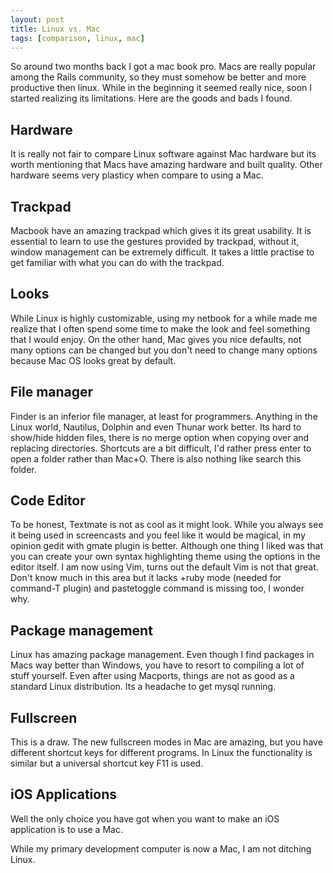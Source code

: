 ```yaml
--- 
layout: post
title: Linux vs. Mac
tags: [comparison, linux, mac]
---
```

So around two months back I got a mac book pro. Macs are really popular among the Rails community, so they must somehow be better and more productive then linux. While in the beginning it seemed really nice, soon I started realizing its limitations. Here are the goods and bads I found.

Hardware
--------
It is really not fair to compare Linux software against Mac hardware but its worth mentioning that Macs have amazing hardware and built quality. Other hardware seems very plasticy when compare to using a Mac.

Trackpad
--------
Macbook have an amazing trackpad which gives it its great usability. It is essential to learn to use the gestures provided by trackpad, without it, window management can be extremely difficult. It takes a little practise to get familiar with what you can do with the trackpad.

Looks
-----
While Linux is highly customizable, using my netbook for a while made me realize that I often spend some time to make the look and feel something that I would enjoy. On the other hand, Mac gives you nice defaults, not many options can be changed but you don't need to change many options because Mac OS looks great by default.

File manager
------------
Finder is an inferior file manager, at least for programmers. Anything in the Linux world, Nautilus, Dolphin and even Thunar work better. Its hard to show/hide hidden files, there is no merge option when copying over and replacing directories. Shortcuts are a bit difficult, I'd rather press enter to open a folder rather than Mac+O. There is also nothing like search this folder.

Code Editor
-----------
To be honest, Textmate is not as cool as it might look. While you always see it being used in screencasts and you feel like it would be magical, in my opinion gedit with gmate plugin is better. Although one thing I liked was that you can create your own syntax highlighting theme using the options in the editor itself. I am now using Vim, turns out the default Vim is not that great. Don't know much in this area but it lacks +ruby mode (needed for command-T plugin) and pastetoggle command is missing too, I wonder why.

Package management
------------------
Linux has amazing package management. Even though I find packages in Macs way better than Windows, you have to resort to compiling a lot of stuff yourself. Even after using Macports, things are not as good as a standard Linux distribution. Its a headache to get mysql running.

Fullscreen
----------
This is a draw. The new fullscreen modes in Mac are amazing, but you have different shortcut keys for different programs. In Linux the functionality is similar but a universal shortcut key F11 is used.

iOS Applications
----------------
Well the only choice you have got when you want to make an iOS application is to use a Mac.

While my primary development computer is now a Mac, I am not ditching Linux.
